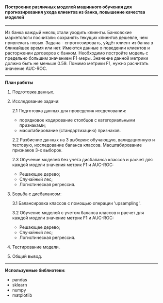 #### Построение различных моделей машинного обучения для прогнозирования ухода клиентов из банка, повышение качества моделей

---

Из банка каждый месяц стали уходить клиенты. Банковские маркетологи посчитали: сохранять текущих клиентов дешевле, чем привлекать новых.
Задача - спрогнозировать, уйдёт клиент из банка в ближайшее время или нет. Имеются данные о поведении клиентов и расторжении договоров с банком.
Необходимо постройте модель с предельно большим значением F1-меры. Значение данной метрики должно быть не меньше 0.59. Помимо метрики F1, нужно расчитать значение AUC-ROC.

---

**План работы**

1. Подготовка данных.

2. Исследование задачи:
    
    2.1 Подготовка данных для проведения иссделования:
    - порядковое кодирование столбцов с категориальными признаками;
    - масштабирование (стандартизацию) признаков.
    
    2.2 Разбиение данных на 3 выборки: обучающую, валидационную и тестовую, исследование баланса классов. Масштабирование признаков 3-х выборок.
    
    2.3 Обучение моделей без учета дисбаланса классов и расчет для каждой модели значения метрик F1 и AUC-ROC:
    - Решающее дерево;
    - Случайный лес;
    - Логистическая регрессия.
            
3. Борьба с дисбалансом:
    
    3.1 Балансировка классов с помощью операции 'upsampling'.
    
    3.2 Обучение моделей с учетом баланса классов и расчет для каждой модели значение метрик F1 и AUC-ROC:
    - Решающее дерево;
    - Случайный лес;
    - Логистическая регрессия.
            
4. Тестирование модели.

5. Общий вывод.

---

**Используемые библиотеки:**

- pandas
- sklearn
- numpy
- matplotlib
